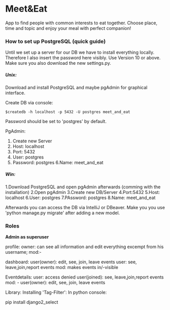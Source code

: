 # Meet&Eat #

App to find people with common interests to eat together. 
Сhoose place, time and topic and enjoy your meal with perfect companion!


### How to set up PostgreSQL (quick guide) ###

Until we set up a server for our DB we have to install everything locally. Therefore I also insert the password here visibly.
Use Version 10 or above. Make sure you also download the new settings.py.

##### Unix: #####

Download and install PostgreSQL and maybe pgAdmin for graphical interface.

Create DB via console:
```
$createdb -h localhost -p 5432 -U postgres meet_and_eat
```
Password should be set to 'postgres' by default.


PgAdmin:

1. Create new Server
2. Host: localhost
3. Port: 5432
4. User: postgres
5. Password: postgres
6.Name: meet_and_eat

##### Win: #####

1.Download PostgreSQL and open pgAdmin afterwards (comming with the installation)
2.Open pgAdmin
3.Create new DB/Server
4.Port:5432
5.Host: localhost
6.User: postgres
7.PAssword: postgres
8.Name: meet_and_eat

Afterwards you can access the DB via IntelliJ or DBeaver.
Make you you use 'python manage.py migrate' after adding a new model.

### Roles ###

**Admin as superuser**

profile: 
owner: can see all information and edit everything excempt from his username;
mod:-

dashboard:
user(owner): edit, see, join, leave events
user: see, leave,join,report events
mod: makes events in/-visible

Eventdetails:
user: access denied
user(joined): see, leave,join,report events
mod: -
user(owner): edit, see, join, leave events

Library: Installing 'Tag-Filter': 
In python console:

pip install django2_select



